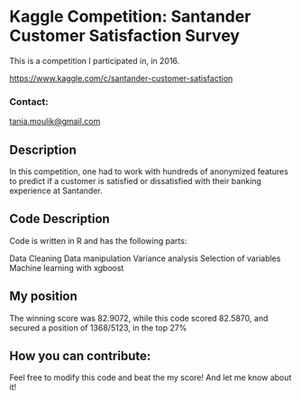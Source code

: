 # Kaggle Competition: Santander Customer Satisfaction Survey

This is a competition I participated in, in 2016.

https://www.kaggle.com/c/santander-customer-satisfaction

### Contact:
tania.moulik@gmail.com

## Description
In this competition, one had to work with hundreds of anonymized features to predict if a customer 
is satisfied or dissatisfied with their banking experience at Santander.

## Code Description
Code is written in R and has the following parts:

Data Cleaning
Data manipulation
Variance analysis
Selection of variables
Machine learning with xgboost

## My position
The winning score was 82.9072, while this code scored 82.5870, and secured a position
of 1368/5123, in the top 27%

## How you can contribute:
Feel free to modify this code and beat the my score! And let me know about it!
